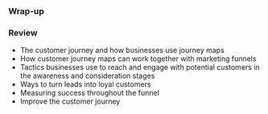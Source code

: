### Wrap-up 

### Review

- The customer journey and how businesses use journey maps
- How customer journey maps can work together with marketing funnels
- Tactics businesses use to reach and engage with potential customers in the awareness and consideration stages
- Ways to turn leads into loyal customers
- Measuring success throughout the funnel
- Improve the customer journey
